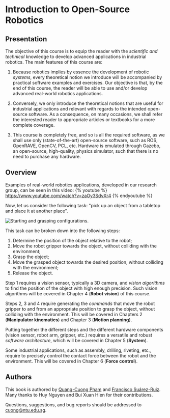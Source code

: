 # Introduction to Open-Source Robotics

## Presentation

The objective of this course is to equip the reader with the *scientific and
technical* knowledge to develop advanced applications in industrial robotics.
The main features of this course are:

1. Because robotics implies by essence the development of robotic *systems*,
every theoretical notion we introduce will be accompanied by practical software
examples and exercises. Our objective is that, by the end of this course, the
reader will be able to use and/or develop advanced real-world robotics
applications.

2. Conversely, we only introduce the theoretical notions that are useful for
industrial applications and relevant with regards to the intended open-source
software. As a consequence, on many occasions, we shall refer the interested
reader to appropriate articles or textbooks for a more complete coverage.

3. This course is completely free, and so is all the required software, as we
shall use only (state-of-the-art) open-source software, such as ROS, OpenRAVE,
OpenCV, PCL, etc. Hardware is emulated through Gazebo, an open-source,
high-quality, physics simulator, such that there is no need to purchase any
hardware.

## Overview

Examples of real-world robotics applications, developed in our research group,
can be seen in this video:
{% youtube %} https://www.youtube.com/watch?v=zaOy3SdvXr4 {% endyoutube %}

Now, let us consider the following task: "pick up an object from a tabletop and
place it at another place".

![Starting and grasping
 configurations.](assets/grasping_before_after.png)

This task can be broken down into the following steps:

1. Determine the position of the object relative to the robot;
2. Move the robot gripper towards the object, without colliding with the
environment;
3. Grasp the object;
4. Move the grasped object towards the desired position, without colliding with
the environment;
5. Release the object.

Step 1 requires a vision sensor, typically a 3D camera, and *vision algorithms*
to find the position of the object with high enough precision. Such vision
algorithms will be covered in Chapter 4 (**Robot vision**) of this course.

Steps 2, 3 and 4 require generating the *commands* that move the robot gripper
to and from an appropriate position to grasp the object, without colliding with
the environment. This will be covered in Chapters 2 (**Manipulator kinematics**)
and Chapter 3 (**Motion planning**).

Putting together the different steps and the different hardware components
(vision sensor, robot arm, gripper, etc.) requires a versatile and robust
*software architecture*, which will be covered in Chapter 5 (**System**).

Some industrial applications, such as assembly, drilling, riveting, etc.,
require to precisely control the contact force between the robot and the
environment. This will be covered in Chapter 6 (**Force control**).

## Authors

This book is authored by
[Quang-Cuong Pham](http://www.ntu.edu.sg/home/cuong/) and [Francisco
Suárez-Ruiz](https://fsuarez6.github.io/). Many thanks to Huy Nguyen
and Bui Xuan Hien for their contributions.

Questions, suggestions, and bug reports should be addressed to
<cuong@ntu.edu.sg>. 
